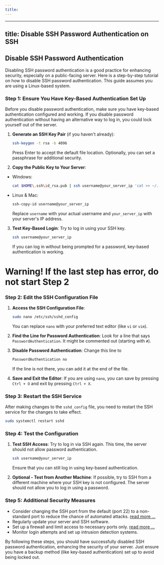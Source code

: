 ```yaml
---
title: 
---
```


---
title: Disable SSH Password Authentication on SSH
---

<div dir="ltr" markdown="1">

## Disable SSH Password Authentication
Disabling SSH password authentication is a good practice for enhancing security, especially on a public-facing server. Here is a step-by-step tutorial on how to disable SSH password authentication. This guide assumes you are using a Linux-based system.

### Step 1: Ensure You Have Key-Based Authentication Set Up
Before you disable password authentication, make sure you have key-based authentication configured and working. If you disable password authentication without having an alternative way to log in, you could lock yourself out of the server.

1. **Generate an SSH Key Pair** (if you haven't already):
   ```bash
   ssh-keygen -t rsa -b 4096
   ```
   Press Enter to accept the default file location. Optionally, you can set a passphrase for additional security.

2. **Copy the Public Key to Your Server**:

- Windows:
   ```bash
   cat $HOME\.ssh\id_rsa.pub | ssh username@your_server_ip 'cat >> ~/.ssh/authorized_keys'
   ```

- Linux & Mac:
   ```bash
   ssh-copy-id username@your_server_ip
   ```

   Replace `username` with your actual username and `your_server_ip` with your server's IP address.

3. **Test Key-Based Login**: Try to log in using your SSH key.
   ```bash
   ssh username@your_server_ip
   ```
   If you can log in without being prompted for a password, key-based authentication is working.

# Warning! If the last step has error, do not start Step 2
### Step 2: Edit the SSH Configuration File

1. **Access the SSH Configuration File**:
   ```bash
   sudo nano /etc/ssh/sshd_config
   ```
   You can replace `nano` with your preferred text editor (like `vi` or `vim`).

2. **Find the Line for Password Authentication**: Look for a line that says `PasswordAuthentication`. It might be commented out (starting with `#`).

3. **Disable Password Authentication**: Change this line to
   ```bash
   PasswordAuthentication no
   ```
   If the line is not there, you can add it at the end of the file.

4. **Save and Exit the Editor**: If you are using `nano`, you can save by pressing `Ctrl + O` and exit by pressing `Ctrl + X`.

### Step 3: Restart the SSH Service

After making changes to the `sshd_config` file, you need to restart the SSH service for the changes to take effect.

```bash
sudo systemctl restart sshd
```

### Step 4: Test the Configuration

1. **Test SSH Access**: Try to log in via SSH again. This time, the server should not allow password authentication.
   ```bash
   ssh username@your_server_ip
   ```
   Ensure that you can still log in using key-based authentication.

2. **Optional - Test from Another Machine**: If possible, try to SSH from a different machine where your SSH key is not configured. The server should not allow you to log in using a password.

### Step 5: Additional Security Measures

- Consider changing the SSH port from the default (port 22) to a non-standard port to reduce the chance of automated attacks. [read more ...](https://github.com/hiddify/Hiddify-Manager/wiki/How-to-change-SSH-port-on-your-server)
- Regularly update your server and SSH software.
- Set up a firewall and limit access to necessary ports only. [read more ...](https://github.com/hiddify/Hiddify-Manager/wiki/How-to-setup-Firewall-on-Hiddify-panel)
- Monitor login attempts and set up intrusion detection systems.

By following these steps, you should have successfully disabled SSH password authentication, enhancing the security of your server. Just ensure you have a backup method (like key-based authentication) set up to avoid being locked out.